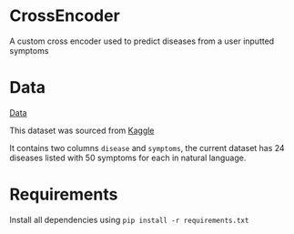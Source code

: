 # CrossEncoder

A custom cross encoder used to predict diseases from a user inputted symptoms

# Data


[Data](https://github.com/chungimungi/CrossEncoder/blob/main/data/s2d.csv)

This dataset was sourced from [Kaggle](https://www.kaggle.com/datasets/niyarrbarman/symptom2disease)

It contains two columns ```disease``` and ```symptoms```, the current dataset has 24 diseases listed with 50 symptoms for each in natural language.

# Requirements

Install all dependencies using ```pip install -r requirements.txt```
